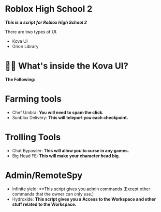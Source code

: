 # Roblox High School 2
***This is a script for Roblox High School 2***

There are two types of UI.
- Kova UI
- Orion Library

# 🤷‍♂️ What's inside the Kova UI?

**The Following:**

# Farming tools
- Chef Umbra: **You will need to spam the click.**
- Sunblox Delivery: **This will teleport you each checkpoint.**

# Trolling Tools
- Chat Bypasser: **This will allow you to curse in any games.**
- Big Head FE: **This will make your character head big.**

# Admin/RemoteSpy
- Infinite yield: **This script gives you admin commands (Except other commands that the owner can only use.)
- Hydroxide: **This script gives you a Access to the Workspace and other stuff related to the Workspace.**

